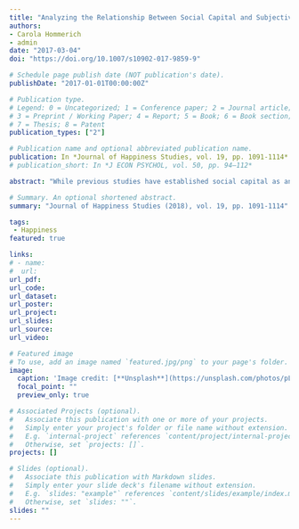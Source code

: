 ```yaml
---
title: "Analyzing the Relationship Between Social Capital and Subjective Well-Being: The Mediating Role of Social Affiliation"
authors:
- Carola Hommerich
- admin
date: "2017-03-04"
doi: "https://doi.org/10.1007/s10902-017-9859-9"

# Schedule page publish date (NOT publication's date).
publishDate: "2017-01-01T00:00:00Z"

# Publication type.
# Legend: 0 = Uncategorized; 1 = Conference paper; 2 = Journal article;
# 3 = Preprint / Working Paper; 4 = Report; 5 = Book; 6 = Book section;
# 7 = Thesis; 8 = Patent
publication_types: ["2"]

# Publication name and optional abbreviated publication name.
publication: In *Journal of Happiness Studies, vol. 19, pp. 1091-1114*
# publication_short: In *J ECON PSYCHOL, vol. 50, pp. 94–112*

abstract: "While previous studies have established social capital as an important determinant of subjective well-being (SWB), the broader social context people are living in has not received much attention in terms of SWB. To address this issue, we propose the concept of social affiliation, measuring the feeling of belonging to the social whole, of being a respected and valued member of society. In contrast to standard concepts of social capital, social affiliation is not related to an individual’s direct environment (‘Gemeinschaft’), but concerns one’s relation to society (‘Gesellschaft’). Such a subjective evaluation of how an individual feels within a broader societal context is neither covered by traditional concepts of social capital nor by the concept of social cohesion which focuses on the macro level. A perception of oneself as living on the margins of society, of not being a respected member of society, is very likely to diminish subjective well-being. At the same time, it can be expected to not be completely unrelated to individual resources of social capital. Drawing on unique survey data from Japan, we analyze the triangle relationship between social capital, social affiliation and subjective well-being applying a structural equation model. Our results have two main implications. First, we show that social affiliation has an effect on subjective well-being that is independent from the effect of standard measures of social capital. Second, we find that social capital influences social affiliation, and thereby also has an indirect effect on subjective well-being. In terms of theory building our results suggest that social embeddedness has two elements which should be measured separately: a community dimension usually measured as social capital in terms of trust, personal networks and norms, and a societal dimension of being and feeling part of a ‘Gesellschaft’, measured as social affiliation."

# Summary. An optional shortened abstract.
summary: "Journal of Happiness Studies (2018), vol. 19, pp. 1091-1114"

tags:
 - Happiness
featured: true

links:
# - name: 
#  url: 
url_pdf: 
url_code: 
url_dataset: 
url_poster: 
url_project: 
url_slides: 
url_source: 
url_video: 

# Featured image
# To use, add an image named `featured.jpg/png` to your page's folder. 
image:
  caption: 'Image credit: [**Unsplash**](https://unsplash.com/photos/pLCdAaMFLTE)'
  focal_point: ""
  preview_only: true

# Associated Projects (optional).
#   Associate this publication with one or more of your projects.
#   Simply enter your project's folder or file name without extension.
#   E.g. `internal-project` references `content/project/internal-project/index.md`.
#   Otherwise, set `projects: []`.
projects: []

# Slides (optional).
#   Associate this publication with Markdown slides.
#   Simply enter your slide deck's filename without extension.
#   E.g. `slides: "example"` references `content/slides/example/index.md`.
#   Otherwise, set `slides: ""`.
slides: ""
---
```



